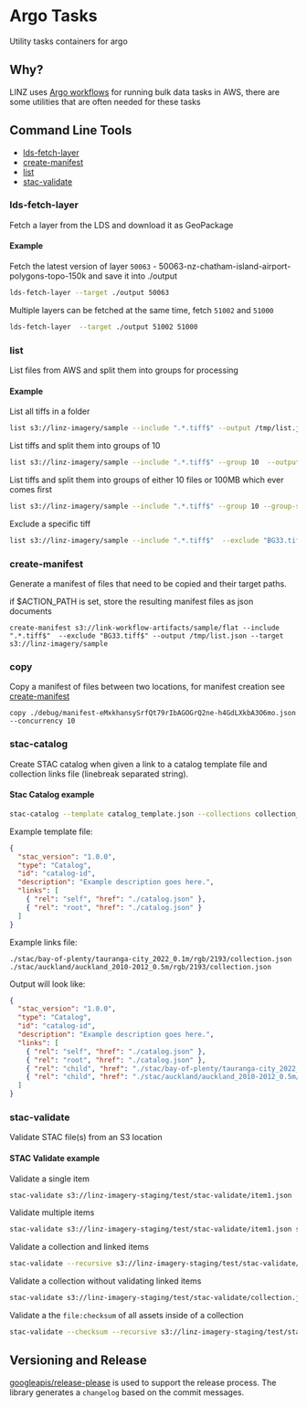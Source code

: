 # Argo Tasks

Utility tasks containers for argo

## Why?

LINZ uses [Argo workflows](https://argoproj.github.io/workflows/) for running bulk data tasks in AWS, there are some utilities that are often needed for these tasks

## Command Line Tools

- [lds-fetch-layer](#lds-fetch-layer)
- [create-manifest](#create-manifest)
- [list](#list)
- [stac-validate](#stac-validate)

### lds-fetch-layer

Fetch a layer from the LDS and download it as GeoPackage

#### Example

Fetch the latest version of layer `50063` - 50063-nz-chatham-island-airport-polygons-topo-150k and save it into ./output

```bash
lds-fetch-layer --target ./output 50063
```

Multiple layers can be fetched at the same time, fetch `51002` and `51000`

```bash
lds-fetch-layer  --target ./output 51002 51000
```

### list

List files from AWS and split them into groups for processing

#### Example

List all tiffs in a folder

```bash
list s3://linz-imagery/sample --include ".*.tiff$" --output /tmp/list.json
```

List tiffs and split them into groups of 10

```bash
list s3://linz-imagery/sample --include ".*.tiff$" --group 10  --output /tmp/list.json
```

List tiffs and split them into groups of either 10 files or 100MB which ever comes first

```bash
list s3://linz-imagery/sample --include ".*.tiff$" --group 10 --group-size 100MB --output /tmp/list.json
```

Exclude a specific tiff

```bash
list s3://linz-imagery/sample --include ".*.tiff$"  --exclude "BG33.tiff$" --output /tmp/list.json
```

### create-manifest

Generate a manifest of files that need to be copied and their target paths.

if $ACTION_PATH is set, store the resulting manifest files as json documents

```
create-manifest s3://link-workflow-artifacts/sample/flat --include ".*.tiff$"  --exclude "BG33.tiff$" --output /tmp/list.json --target s3://linz-imagery/sample
```

### copy

Copy a manifest of files between two locations, for manifest creation see [create-manifest](#create-manifest)

```
copy ./debug/manifest-eMxkhansySrfQt79rIbAGOGrQ2ne-h4GdLXkbA3O6mo.json --concurrency 10
```

### stac-catalog

Create STAC catalog when given a link to a catalog template file and collection links file (linebreak separated string).

#### Stac Catalog example

```bash
stac-catalog --template catalog_template.json --collections collection_links.txt --output catalog.json
```

Example template file:

```json
{
  "stac_version": "1.0.0",
  "type": "Catalog",
  "id": "catalog-id",
  "description": "Example description goes here.",
  "links": [
    { "rel": "self", "href": "./catalog.json" },
    { "rel": "root", "href": "./catalog.json" }
  ]
}
```

Example links file:

```text
./stac/bay-of-plenty/tauranga-city_2022_0.1m/rgb/2193/collection.json
./stac/auckland/auckland_2010-2012_0.5m/rgb/2193/collection.json
```

Output will look like:

```json
{
  "stac_version": "1.0.0",
  "type": "Catalog",
  "id": "catalog-id",
  "description": "Example description goes here.",
  "links": [
    { "rel": "self", "href": "./catalog.json" },
    { "rel": "root", "href": "./catalog.json" },
    { "rel": "child", "href": "./stac/bay-of-plenty/tauranga-city_2022_0.1m/rgb/2193/collection.json" },
    { "rel": "child", "href": "./stac/auckland/auckland_2010-2012_0.5m/rgb/2193/collection.json" }
  ]
}
```

### stac-validate

Validate STAC file(s) from an S3 location

#### STAC Validate example

Validate a single item

```bash
stac-validate s3://linz-imagery-staging/test/stac-validate/item1.json
```

Validate multiple items

```bash
stac-validate s3://linz-imagery-staging/test/stac-validate/item1.json s3://linz-imagery/test/test/item2.json
```

Validate a collection and linked items

```bash
stac-validate --recursive s3://linz-imagery-staging/test/stac-validate/collection.json
```

Validate a collection without validating linked items

```bash
stac-validate s3://linz-imagery-staging/test/stac-validate/collection.json
```

Validate a the `file:checksum` of all assets inside of a collection

```bash
stac-validate --checksum --recursive s3://linz-imagery-staging/test/stac-validate/collection.json
```

## Versioning and Release

[googleapis/release-please](https://github.com/googleapis/release-please) is used to support the release process.
The library generates a `changelog` based on the commit messages.
